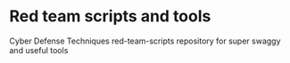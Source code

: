 # Red team scripts and tools

Cyber Defense Techniques red-team-scripts repository for super swaggy and useful tools